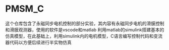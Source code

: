 # PMSM_C
这个仓库包含了永磁同步电机控制的部分实验，其内容有永磁同步电机的滑膜控制和滑膜观测器，使用的软件是vscode和matlab
利用matlab的simulink搭建基本的仿真模型，在此基础上，利用simulink内的电机模型，C语言编写控制代码和变流器代码以方便后续进行半实物仿真
